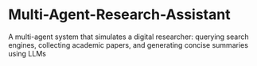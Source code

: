 # Multi-Agent-Research-Assistant
A multi-agent system that simulates a digital researcher: querying search engines, collecting academic papers, and generating concise summaries using LLMs
